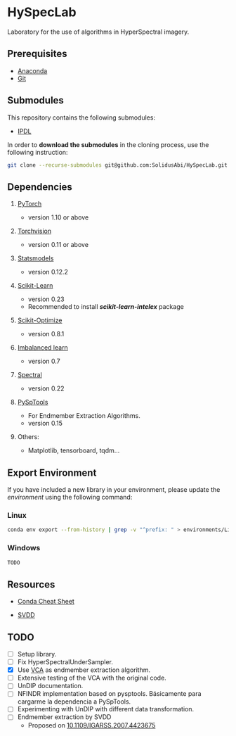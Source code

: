 # HySpecLab
Laboratory for the use of algorithms in HyperSpectral imagery.

## Prerequisites

* [Anaconda](https://www.anaconda.com/distribution/)
* [Git](https://git-scm.com/)

## Submodules
This repository contains the following submodules:

* [IPDL](https://github.com/SolidusAbi/IPDL)

In order to **download the submodules** in the cloning process, use the following instruction:
``` Bash
git clone --recurse-submodules git@github.com:SolidusAbi/HySpecLab.git
```

## Dependencies
1. [PyTorch](https://anaconda.org/pytorch/pytorch) 
    * version 1.10 or above
1. [Torchvision](https://anaconda.org/pytorch/torchvision)
    * version 0.11 or above
1. [Statsmodels](https://anaconda.org/anaconda/statsmodels)
    * version 0.12.2
1. [Scikit-Learn](https://anaconda.org/anaconda/scikit-learn)
    * version 0.23
    * Recommended to install ***scikit-learn-intelex*** package
1. [Scikit-Optimize](https://anaconda.org/conda-forge/scikit-optimize)
    * version 0.8.1
1. [Imbalanced learn](https://anaconda.org/conda-forge/imbalanced-learn)
    * version 0.7
1. [Spectral](https://anaconda.org/conda-forge/spectral)
    * version 0.22
1. [PySpTools](https://pypi.org/project/pysptools/)
    * For Endmember Extraction Algorithms.
    * version 0.15

1. Others:
    * Matplotlib, tensorboard, tqdm...

## Export Environment
If you have included a new library in your environment, please update the *environment* using the following command:
### Linux
``` Bash
conda env export --from-history | grep -v "^prefix: " > environments/Linux.yml
```

### Windows
``` Bash
TODO
```

## Resources
* [Conda Cheat Sheet](https://docs.conda.io/projects/conda/en/4.6.0/_downloads/52a95608c49671267e40c689e0bc00ca/conda-cheatsheet.pdf)

* [SVDD](https://www.csie.ntu.edu.tw/~cjlin/papers/svdd.pdf)

## TODO
- [ ] Setup library.
- [ ] Fix HyperSpectralUnderSampler.
- [x] Use [VCA](https://github.com/Laadr/VCA.git) as endmember extraction algorithm.
- [ ] Extensive testing of the VCA with the original code.
- [ ] UnDIP documentation.
- [ ] NFINDR implementation based on pysptools. Básicamente para cargarme la dependencia a PySpTools.
- [ ] Experimenting with UnDIP with different data transformation.
- [ ] Endmember extraction by SVDD
    - Proposed on [10.1109/IGARSS.2007.4423675](https://ieeexplore.ieee.org/document/4423675)
